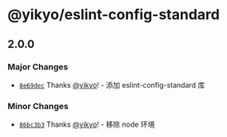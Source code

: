 # @yikyo/eslint-config-standard

## 2.0.0

### Major Changes

- [`8e69dec`](https://github.com/yikyo/packages/commit/8e69decd4d4c785bd6e5741f8b0f60d7cb8094be) Thanks [@yikyo](https://github.com/yikyo)! - 添加 eslint-config-standard 库

### Minor Changes

- [`86bc3b3`](https://github.com/yikyo/packages/commit/86bc3b3f3489c574e91c14ac20181ee3d83b4cfb) Thanks [@yikyo](https://github.com/yikyo)! - 移除 node 环境
